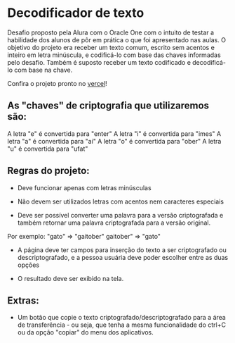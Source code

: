 # Decodificador de texto

Desafio proposto pela Alura com o Oracle One com o intuito de testar a habilidade dos alunos de pôr em prática o que foi apresentado nas aulas.
O objetivo do projeto era receber um texto comum, escrito sem acentos e inteiro em letra minúscula, e codificá-lo com base das chaves informadas pelo desafio. Também é suposto receber um texto codificado e decodificá-lo com base na chave.

Confira o projeto pronto no [vercel](https://desafio-alura-decoder-jam.vercel.app/)!


## As "chaves" de criptografia que utilizaremos são:
A letra "e" é convertida para "enter"
A letra "i" é convertida para "imes"
A letra "a" é convertida para "ai"
A letra "o" é convertida para "ober"
A letra "u" é convertida para "ufat"

## Regras do projeto:
- Deve funcionar apenas com letras minúsculas

- Não devem ser utilizados letras com acentos nem caracteres especiais

- Deve ser possível converter uma palavra para a versão criptografada e também retornar uma palavra criptografada para a versão original.

Por exemplo:
"gato" => "gaitober"
gaitober" => "gato"

- A página deve ter campos para inserção do texto a ser criptografado ou descriptografado, e a pessoa usuária deve poder escolher entre as duas opções

- O resultado deve ser exibido na tela.

## Extras:

- Um botão que copie o texto criptografado/descriptografado para a área de transferência - ou seja, que tenha a mesma funcionalidade do ctrl+C ou da opção "copiar" do menu dos aplicativos.